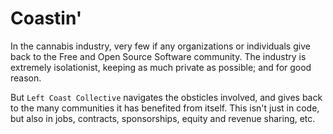 # Coastin'

In the cannabis industry, very few if any organizations or individuals give back to the Free and Open Source Software community. The industry is extremely isolationist, keeping as much private as possible; and for good reason.

But `Left Coast Collective` navigates the obsticles involved, and gives back to the many communities it has benefited from itself. This isn't just in code, but also in jobs, contracts, sponsorships, equity and revenue sharing, etc.
